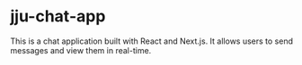 # jju-chat-app
This is a chat application built with React and Next.js. It allows users to send messages and view them in real-time.
